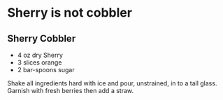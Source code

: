 Sherry is not cobbler
=====================


Sherry Cobbler
--------------
 - 4 oz dry Sherry
 - 3 slices orange
 - 2 bar-spoons sugar

Shake all ingredients hard with ice and pour, unstrained, in to a tall glass. Garnish with fresh berries then add a straw.
